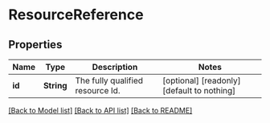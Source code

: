 # ResourceReference


## Properties
Name | Type | Description | Notes
------------ | ------------- | ------------- | -------------
**id** | **String** | The fully qualified resource Id. | [optional] [readonly] [default to nothing]


[[Back to Model list]](../README.md#models) [[Back to API list]](../README.md#api-endpoints) [[Back to README]](../README.md)


